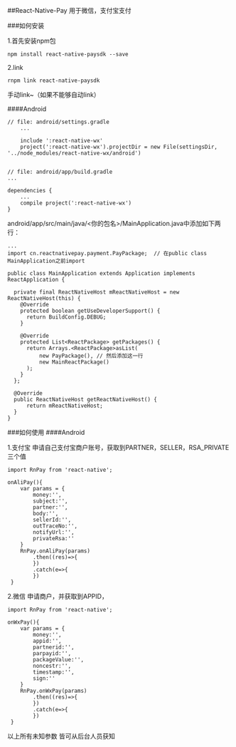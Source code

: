 ﻿##React-Native-Pay
用于微信，支付宝支付

###如何安装

1.首先安装npm包

	npm install react-native-paysdk --save
2.link

	rnpm link react-native-paysdk
手动link~（如果不能够自动link）

####Android

	// file: android/settings.gradle
		...
 
		include ':react-native-wx'
		project(':react-native-wx').projectDir = new File(settingsDir, '../node_modules/react-native-wx/android')


	// file: android/app/build.gradle
	...
	 
	dependencies {
	    ...
	    compile project(':react-native-wx')
	}

android/app/src/main/java/<你的包名>/MainApplication.java中添加如下两行：


	...
	import cn.reactnativepay.payment.PayPackage;  // 在public class MainApplication之前import 
	 
	public class MainApplication extends Application implements ReactApplication {
	 
	  private final ReactNativeHost mReactNativeHost = new ReactNativeHost(this) {
	    @Override
	    protected boolean getUseDeveloperSupport() {
	      return BuildConfig.DEBUG;
	    }
	 
	    @Override
	    protected List<ReactPackage> getPackages() {
	      return Arrays.<ReactPackage>asList(
	          new PayPackage(), // 然后添加这一行 
	          new MainReactPackage()
	      );
	    }
	  };
	 
	  @Override
	  public ReactNativeHost getReactNativeHost() {
	      return mReactNativeHost;
	  }
	}

###如何使用
####Android
		
1.支付宝
	申请自己支付宝商户账号，获取到PARTNER，SELLER，RSA_PRIVATE三个值
	
	import RnPay from 'react-native';

	onAliPay(){
		var params = {
			money:'',
			subject:'',
			partner:'',
			body:'',
			sellerId:'',
			outTraceNo:'',
			notifyUrl:'',
			privateRsa:''
		}
		RnPay.onAliPay(params)
			.then((res)=>{
			})
			.catch(e=>{
			})
     }

2.微信
	申请商户，并获取到APPID，

	import RnPay from 'react-native';

	onWxPay(){
		var params = {
			money:'',
			appid:'',
			partnerid:'',
			parpayid:'',
			packageValue:'',
			noncestr:'',
			timestamp:'',
			sign:''
		}
		RnPay.onWxPay(params)
			.then((res)=>{
			})
			.catch(e=>{
			})
     }

以上所有未知参数 皆可从后台人员获知
